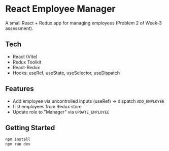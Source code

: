 # React Employee Manager

A small React + Redux app for managing employees (Problem 2 of Week-3 assessment).

## Tech
- React (Vite)
- Redux Toolkit
- React-Redux
- Hooks: useRef, useState, useSelector, useDispatch

## Features
- Add employee via uncontrolled inputs (useRef) -> dispatch `ADD_EMPLOYEE`
- List employees from Redux store
- Update role to "Manager" via `UPDATE_EMPLOYEE`

## Getting Started
```bash
npm install
npm run dev
